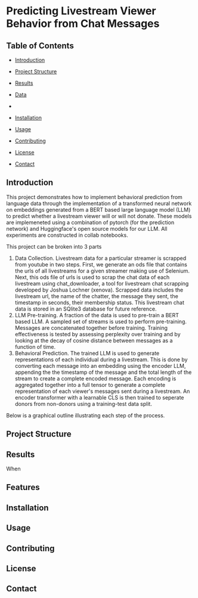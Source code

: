 # Predicting Livestream Viewer Behavior from Chat Messages

## Table of Contents
- [Introduction](#introduction)
- [Project Structure](#project-structure)
- [Results](#Results)
- [Data](#data)
- 
- [Installation](#installation)
- [Usage](#usage)


- [Contributing](#contributing)
- [License](#license)
- [Contact](#contact)

## Introduction

This project demonstrates how to implement behavioral prediction from language data through the implementation of a transformed neural network on embeddings generated from a BERT based large language model (LLM) to predict whether a livestream viewer will or will not donate. These models are implemeneted using a combination of pytorch (for the prediction network) and Huggingface's open source models for our LLM. All experiments are constructed in collab notebooks.

This project can be broken into 3 parts
1. Data Collection. Livestream data for a particular streamer is scrapped from youtube in two steps. First, we generate an ods file that contains the urls of all livestreams for a given streamer making use of Selenium. Next, this ods file of urls is used to scrap the chat data of each livestream using chat_downloader, a tool for livestream chat scrapping developed by Joshua Lochner (xenova). Scrapped data includes the livestream url, the name of the chatter, the message they sent, the timestamp in seconds, their membership status. This livestream chat data is stored in an SQlite3 database for future reference.
2. LLM Pre-training. A fraction of the data is used to pre-train a BERT based LLM. A sampled set of streams is used to perform pre-training. Messages are concatenated together before training. Training effectiveness is tested by assessing perplexity over training and by looking at the decay of cosine distance between messages as a function of time.
3. Behavioral Prediction. The trained LLM is used to generate representations of each individual during a livestream. This is done by converting each message into an embedding using the encoder LLM, appending the the timestamp of the message and the total length of the stream to create a complete encoded message. Each encoding is aggregated together into a full tensor to generate a complete representation of each viewer's messages sent during a livestream. An encoder transformer with a learnable CLS is then trained to seperate donors from non-donors using a training-test data split. 

Below is a graphical outline illustrating each step of the process.





## Project Structure


## Results

When 

## Features
## Installation
## Usage


## Contributing
## License
## Contact
